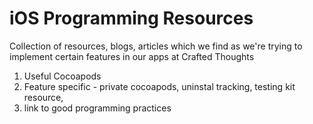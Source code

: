 # iOS Programming Resources
Collection of resources, blogs, articles which we find as we're trying to implement certain features in our apps at Crafted Thoughts

1. Useful Cocoapods
2. Feature specific - private cocoapods, uninstal tracking, testing kit resource, 
3. link to good programming practices
